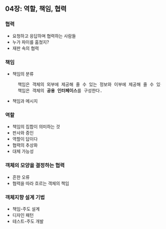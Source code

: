 ## 04장: 역할, 책임, 협력

### 협력

- 요청하고 응답하며 협력하는 사람들
- 누가 파이를 훔쳤지?
- 재판 속의 협력

### 책임

- 책임의 분류

  <pre>
    책임은 객체의 외부에 제공해 줄 수 있는 정보와 이부에 제공해 줄 수 있는 서비스의 목록이다.
    책임은 객체의 <b>공용 인터페이스</b>를 구성한다.
  </pre>

- 책임과 메시지

### 역할

- 책임의 집합이 의미하는 것
- 판사와 증인
- 역할이 답이다
- 협력의 추상화
- 대체 가능성

### 객체의 모양을 결정하는 협력

- 흔한 오류
- 협력을 따라 흐르는 객체의 책임

### 객체지향 설계 기법

- 책임-주도 설계
- 디자인 패턴
- 테스트-주도 개발
